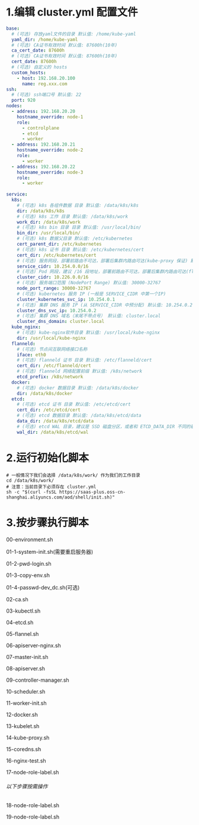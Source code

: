 # 1.编辑 cluster.yml 配置文件
```yaml
base:
  # (可选) 存放yaml文件的目录 默认值: /home/kube-yaml
  yaml_dir: /home/kube-yaml
  # (可选) CA证书有效时间 默认值: 87600h(10年)
  ca_cert_date: 87600h
  # (可选) CA证书有效时间 默认值: 87600h(10年)
  cert_date: 87600h
  # (可选) 自定义的 hosts
  custom_hosts:
    - host: 192.168.20.100
      name: reg.xxx.com
ssh:
  # (可选) ssh端口号 默认值: 22
  port: 920
nodes:
  - address: 192.168.20.20
    hostname_override: node-1
    role:
      - controlplane
      - etcd
      - worker
  - address: 192.168.20.21
    hostname_override: node-2
    role:
      - worker
  - address: 192.168.20.22
    hostname_override: node-3
    role:
      - worker
      
service:
  k8s:
    # (可选) k8s 各组件数据 目录 默认值: /data/k8s/k8s
    dir: /data/k8s/k8s
    # (可选) k8s 工作 目录 默认值: /data/k8s/work
    work_dir: /data/k8s/work
    # (可选) k8s bin 目录 目录 默认值: /usr/local/bin/
    bin_dir: /usr/local/bin/
    # (可选) k8s 数据父目录 默认值: /etc/kubernetes
    cert_parent_dir: /etc/kubernetes
    # (可选) k8s 证书 目录 默认值: /etc/kubernetes/cert
    cert_dir: /etc/kubernetes/cert
    # (可选) 服务网段，部署前路由不可达，部署后集群内路由可达(kube-proxy 保证) 默认值: 10.254.0.0/16
    service_cidr: 10.254.0.0/16
    # (可选) Pod 网段，建议 /16 段地址，部署前路由不可达，部署后集群内路由可达(flanneld 保证) 默认值: 10.226.0.0/16
    cluster_cidr: 10.226.0.0/16
    # (可选) 服务端口范围 (NodePort Range) 默认值: 30000-32767
    node_port_range: 30000-32767
    # (可选) kubernetes 服务 IP (一般是 SERVICE_CIDR 中第一个IP)
    cluster_kubernetes_svc_ip: 10.254.0.1
    # (可选) 集群 DNS 服务 IP (从 SERVICE_CIDR 中预分配) 默认值: 10.254.0.2
    cluster_dns_svc_ip: 10.254.0.2
    # (可选) 集群 DNS 域名（末尾不带点号） 默认值: cluster.local
    cluster_dns_domain: cluster.local
  kube_nginx:
    # (可选) kube-nginx软件目录 默认值: /usr/local/kube-nginx
    dir: /usr/local/kube-nginx
  flanneld:
    # (可选) 节点间互联网络接口名称
    iface: eth0
    # (可选) flanneld 证书 目录 默认值: /etc/flanneld/cert
    cert_dir: /etc/flanneld/cert
    # (可选) flanneld 网络配置前缀 默认值: /k8s/network
    etcd_prefix: /k8s/network
  docker:
    # (可选) docker 数据目录 默认值: /data/k8s/docker
    dir: /data/k8s/docker
  etcd:
    # (可选) etcd 证书 目录 默认值: /etc/etcd/cert
    cert_dir: /etc/etcd/cert
    # (可选) etcd 数据目录 默认值: /data/k8s/etcd/data
    data_dir: /data/k8s/etcd/data
    # (可选) etcd WAL 目录，建议是 SSD 磁盘分区，或者和 ETCD_DATA_DIR 不同的磁盘分区 默认值: /data/k8s/etcd/wal
    wal_dir: /data/k8s/etcd/wal
```

# 2.运行初始化脚本
```shell
# 一般情况下我们会选择 /data/k8s/work/ 作为我们的工作目录
cd /data/k8s/work/
# 注意：当前目录下必须存在 cluster.yml
sh -c "$(curl -fsSL https://saas-plus.oss-cn-shanghai.aliyuncs.com/aod/shell/init.sh)" 
```

# 3.按步骤执行脚本
00-environment.sh

01-1-system-init.sh(需要重启服务器)

01-2-pwd-login.sh

01-3-copy-env.sh

01-4-passwd-dev_dc.sh(可选)

02-ca.sh

03-kubectl.sh

04-etcd.sh

05-flannel.sh

06-apiserver-nginx.sh

07-master-init.sh

08-apiserver.sh

09-controller-manager.sh

10-scheduler.sh

11-worker-init.sh

12-docker.sh

13-kubelet.sh

14-kube-proxy.sh

15-coredns.sh

16-nginx-test.sh

17-node-role-label.sh

###### 以下步骤按需操作
18-node-role-label.sh

19-node-role-label.sh
